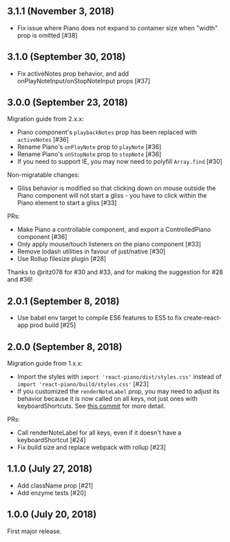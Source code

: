 ## 3.1.1 (November 3, 2018)

* Fix issue where Piano does not expand to container size when "width" prop is omitted [#38]

## 3.1.0 (September 30, 2018)

* Fix activeNotes prop behavior, and add onPlayNoteInput/onStopNoteInput props [#37]

## 3.0.0 (September 23, 2018)

Migration guide from 2.x.x:

* Piano component's `playbackNotes` prop has been replaced with `activeNotes` [#36]
* Rename Piano's `onPlayNote` prop to `playNote` [#36]
* Rename Piano's `onStopNote` prop to `stopNote` [#36]
* If you need to support IE, you may now need to polyfill `Array.find` [#30]

Non-migratable changes:

* Gliss behavior is modified so that clicking down on mouse outside the Piano component will not start a gliss - you have to click within the Piano element to start a gliss [#33]

PRs:

* Make Piano a controllable component, and export a ControlledPiano component [#36]
* Only apply mouse/touch listeners on the piano component [#33]
* Remove lodash utilities in favour of just/native [#30]
* Use Rollup filesize plugin [#28]

Thanks to @ritz078 for #30 and #33, and for making the suggestion for #28 and #36!

## 2.0.1 (September 8, 2018)

* Use babel env target to compile ES6 features to ES5 to fix create-react-app prod build [#25]

## 2.0.0 (September 8, 2018)

Migration guide from 1.x.x:

* Import the styles with `import 'react-piano/dist/styles.css'` instead of `import 'react-piano/build/styles.css'` [#23]
* If you customized the `renderNoteLabel` prop, you may need to adjust its behavior because it is now called on all keys, not just ones with keyboardShortcuts. See [this commit](https://github.com/iqnivek/react-piano/pull/24/commits/822b66738e79909009ccea41b8a8f13554c7c01e) for more detail.

PRs:

* Call renderNoteLabel for all keys, even if it doesn't have a keyboardShortcut [#24]
* Fix build size and replace webpack with rollup [#23]

## 1.1.0 (July 27, 2018)

* Add className prop [#21]
* Add enzyme tests [#20]

## 1.0.0 (July 20, 2018)

First major release.
